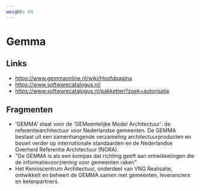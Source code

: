 ```yaml
---
weight: 60
---
```


# Gemma

## Links
- https://www.gemmaonline.nl/wiki/Hoofdpagina
- https://www.softwarecatalogus.nl/
- https://www.softwarecatalogus.nl/pakketten?zoek=autorisatie

## Fragmenten
- 'GEMMA' staat voor de 'GEMeentelijke Model Architectuur': de referentiearchitectuur voor Nederlandse gemeenten. De GEMMA bestaat uit een samenhangende verzameling architectuurproducten en bouwt verder op internationale standaarden en de Nederlandse Overheid Referentie Architectuur (NORA). 
- "De GEMMA is als een kompas dat richting geeft aan ontwikkelingen die de informatievoorziening voor gemeenten raken"
- Het Kenniscentrum Architectuur, onderdeel van VNG Realisatie, ontwikkelt en beheert de GEMMA samen met gemeenten, leveranciers en ketenpartners.
